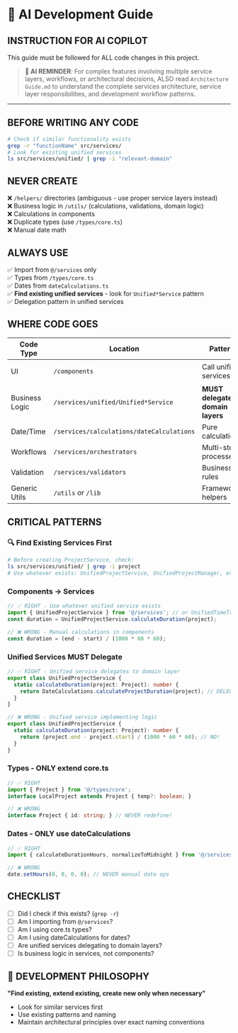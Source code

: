 # 🚨 AI Development Guide

## INSTRUCTION FOR AI COPILOT
This guide must be followed for ALL code changes in this project.

> **🤖 AI REMINDER**: For complex features involving multiple service layers, workflows, or architectural decisions, ALSO read `Architecture Guide.md` to understand the complete services architecture, service layer responsibilities, and development workflow patterns.

---

## BEFORE WRITING ANY CODE
```bash
# Check if similar functionality exists
grep -r "functionName" src/services/
# Look for existing unified services
ls src/services/unified/ | grep -i "relevant-domain"
```

## NEVER CREATE
❌ `/helpers/` directories (ambiguous - use proper service layers instead)  
❌ Business logic in `/utils/` (calculations, validations, domain logic)  
❌ Calculations in components  
❌ Duplicate types (use `/types/core.ts`)  
❌ Manual date math  

## ALWAYS USE
✅ Import from `@/services` only  
✅ Types from `/types/core.ts`  
✅ Dates from `dateCalculations.ts`  
✅ **Find existing unified services** - look for `Unified*Service` pattern  
✅ Delegation pattern in unified services  

## WHERE CODE GOES

| Code Type | Location | Pattern | Example |
|-----------|----------|---------|---------|
| UI | `/components` | Call unified services | `<div>{UnifiedXService.getData()}</div>` |
| Business Logic | `/services/unified/Unified*Service` | **MUST delegate to domain layers** | Any `Unified*Service` |
| Date/Time | `/services/calculations/dateCalculations` | Pure calculations | `calculateDurationHours()` |
| Workflows | `/services/orchestrators` | Multi-step processes | `*Orchestrator` |
| Validation | `/services/validators` | Business rules | `*Validator` |
| Generic Utils | `/utils` or `/lib` | Framework helpers | `cn()`, `formatCurrency()`, `debounce()` |

## CRITICAL PATTERNS

### 🔍 Find Existing Services First
```bash
# Before creating ProjectService, check:
ls src/services/unified/ | grep -i project
# Use whatever exists: UnifiedProjectService, UnifiedProjectManager, etc.
```

### Components → Services
```typescript
// ✅ RIGHT - Use whatever unified service exists
import { UnifiedProjectService } from '@/services'; // or UnifiedTimeTrackerService, etc.
const duration = UnifiedProjectService.calculateDuration(project);

// ❌ WRONG - Manual calculations in components  
const duration = (end - start) / (1000 * 60 * 60);
```

### Unified Services MUST Delegate
```typescript
// ✅ RIGHT - Unified service delegates to domain layer
export class UnifiedProjectService {
  static calculateDuration(project: Project): number {
    return DateCalculations.calculateProjectDuration(project); // DELEGATE!
  }
}

// ❌ WRONG - Unified service implementing logic
export class UnifiedProjectService {
  static calculateDuration(project: Project): number {
    return (project.end - project.start) / (1000 * 60 * 60); // NO!
  }
}
```

### Types - ONLY extend core.ts
```typescript
// ✅ RIGHT
import { Project } from '@/types/core';
interface LocalProject extends Project { temp?: boolean; }

// ❌ WRONG
interface Project { id: string; } // NEVER redefine!
```

### Dates - ONLY use dateCalculations
```typescript
// ✅ RIGHT
import { calculateDurationHours, normalizeToMidnight } from '@/services';

// ❌ WRONG  
date.setHours(0, 0, 0, 0); // NEVER manual date ops
```

## CHECKLIST
- [ ] Did I check if this exists? (`grep -r`)
- [ ] Am I importing from `@/services`?
- [ ] Am I using core.ts types?
- [ ] Am I using dateCalculations for dates?
- [ ] Are unified services delegating to domain layers?
- [ ] Is business logic in services, not components?

## 🎯 DEVELOPMENT PHILOSOPHY
**"Find existing, extend existing, create new only when necessary"**
- Look for similar services first
- Use existing patterns and naming
- Maintain architectural principles over exact naming conventions
